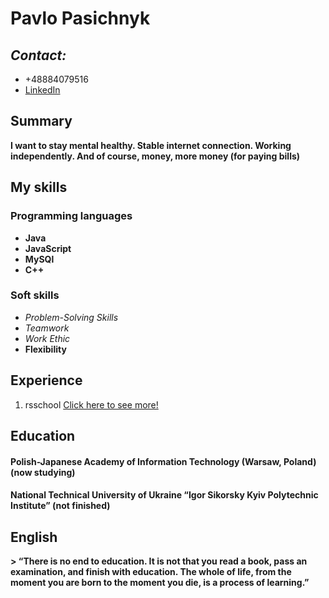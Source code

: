 # Pavlo Pasichnyk #
## *Contact:* ##
* +48884079516
* [LinkedIn](https://www.linkedin.com/in/pavlo-pasichnyk-040169185/)
## Summary ##
__I want to stay mental healthy. Stable internet connection. Working independently. And of course, money, more money (for paying bills)__
## My skills ## 
### Programming languages ###
* **Java**
* **JavaScript**
* **MySQl** 
* **C++**
### Soft skills ###
* *Problem-Solving Skills*
* *Teamwork* 
* *Work Ethic*
* __Flexibility__
## Experience ## 
1. rsschool 
[Click here to see more!](https://github.com/PavloPasichnyk)
## Education ## 
#### __Polish-Japanese Academy of Information Technology (Warsaw, Poland)__ (now studying) ####
#### **National Technical University of Ukraine “Igor Sikorsky Kyiv Polytechnic Institute” (not finished)** ####
## English ##
**__> “There is no end to education. It is not that you read a book, pass an examination, and finish with education. The whole of life, from the moment you are born to the moment you die, is a process of learning.”__**


